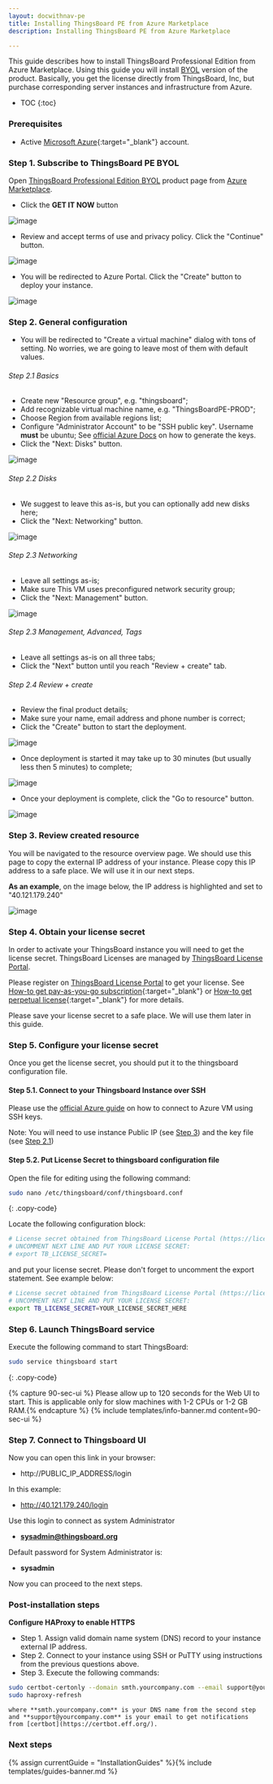 ```yaml
---
layout: docwithnav-pe
title: Installing ThingsBoard PE from Azure Marketplace
description: Installing ThingsBoard PE from Azure Marketplace

---
```


This guide describes how to install ThingsBoard Professional Edition from Azure Marketplace. 
Using this guide you will install [BYOL](https://docs.microsoft.com/en-us/azure/marketplace/marketplace-faq-publisher-guide#pricing-and-payment) version of the product.
Basically, you get the license directly from ThingsBoard, Inc, but purchase corresponding server instances and infrastructure from Azure.       

* TOC
{:toc}

### Prerequisites

- Active [Microsoft Azure](https://azure.microsoft.com){:target="_blank"} account.

### Step 1. Subscribe to ThingsBoard PE BYOL

Open [ThingsBoard Professional Edition BYOL](https://azuremarketplace.microsoft.com/en-us/marketplace/apps/things-board.tb-pe-byol) product page from [Azure Marketplace](https://azuremarketplace.microsoft.com).

- Click the **GET IT NOW** button

![image](https://img.thingsboard.io/user-guide/install/azure-marketplace/get-it-now.png)

- Review and accept terms of use and privacy policy. Click the "Continue" button.

![image](https://img.thingsboard.io/user-guide/install/azure-marketplace/continue.png)

- You will be redirected to Azure Portal. Click the "Create" button to deploy your instance.

![image](https://img.thingsboard.io/user-guide/install/azure-marketplace/create.png)

### Step 2. General configuration

- You will be redirected to "Create a virtual machine" dialog with tons of setting. 
No worries, we are going to leave most of them with default values.

###### Step 2.1 Basics 

- Create new "Resource group", e.g. "thingsboard";
- Add recognizable virtual machine name, e.g. "ThingsBoardPE-PROD";
- Choose Region from available regions list;
- Configure "Administrator Account" to be "SSH public key". Username **must** be ubuntu; See [official Azure Docs](https://docs.microsoft.com/en-us/azure/virtual-machines/linux/ssh-from-windows) on how to generate the keys.
- Click the "Next: Disks" button. 
 
![image](https://img.thingsboard.io/user-guide/install/azure-marketplace/config-basics.png)

###### Step 2.2 Disks

- We suggest to leave this as-is, but you can optionally add new disks here;
- Click the "Next: Networking" button.

![image](https://img.thingsboard.io/user-guide/install/azure-marketplace/config-disks.png)

###### Step 2.3 Networking

- Leave all settings as-is; 
- Make sure This VM uses preconfigured network security group;
- Click the "Next: Management" button.

![image](https://img.thingsboard.io/user-guide/install/azure-marketplace/config-networking.png)

###### Step 2.3 Management, Advanced, Tags

- Leave all settings as-is on all three tabs;
- Click the "Next" button until you reach "Review + create" tab.
 
###### Step 2.4 Review + create

- Review the final product details;
- Make sure your name, email address and phone number is correct;
- Click the "Create" button to start the deployment.

![image](https://img.thingsboard.io/user-guide/install/azure-marketplace/config-review.png)

- Once deployment is started it may take up to 30 minutes (but usually less then 5 minutes) to complete;

![image](https://img.thingsboard.io/user-guide/install/azure-marketplace/launch-progress.png)

- Once your deployment is complete, click the "Go to resource" button.

![image](https://img.thingsboard.io/user-guide/install/azure-marketplace/launch-completed.png)

### Step 3. Review created resource

You will be navigated to the resource overview page. 
We should use this page to copy the external IP address of your instance. 
Please copy this IP address to a safe place. 
We will use it in our next steps. 

**As an example**, on the image below, the IP address is highlighted and set to "40.121.179.240" 

![image](https://img.thingsboard.io/user-guide/install/azure-marketplace/resource-overview.png)

### Step 4. Obtain your license secret

In order to activate your ThingsBoard instance you will need to get the license secret. 
ThingsBoard Licenses are managed by [ThingsBoard License Portal](https://license.thingsboard.io/signup).   

Please register on [ThingsBoard License Portal](https://license.thingsboard.io/signup) to get your license. 
See [How-to get pay-as-you-go subscription](https://www.youtube.com/watch?v=dK-QDFGxWek){:target="_blank"} or [How-to get perpetual license](https://www.youtube.com/watch?v=GPe0lHolWek){:target="_blank"} for more details.
 
Please save your license secret to a safe place. We will use them later in this guide.

### Step 5. Configure your license secret

Once you get the license secret, you should put it to the thingsboard configuration file. 

#### Step 5.1. Connect to your Thingsboard Instance over SSH

Please use the [official Azure guide](https://docs.microsoft.com/en-us/azure/virtual-machines/linux/ssh-from-windows) on how to connect to Azure VM using SSH keys. 

Note: You will need to use instance Public IP (see [Step 3](/docs/user-guide/install/pe/cluster/azure-from-markeplace/#step-3-review-created-resource)) and the key file (see [Step 2.1](/docs/user-guide/install/pe/cluster/azure-from-markeplace/#step-21-basics))

#### Step 5.2. Put License Secret to thingsboard configuration file

Open the file for editing using the following command:

```bash 
sudo nano /etc/thingsboard/conf/thingsboard.conf
``` 
{: .copy-code}

Locate the following configuration block:

```bash
# License secret obtained from ThingsBoard License Portal (https://license.thingsboard.io)
# UNCOMMENT NEXT LINE AND PUT YOUR LICENSE SECRET:
# export TB_LICENSE_SECRET=
```

and put your license secret. Please don't forget to uncomment the export statement. See example below: 

```bash
# License secret obtained from ThingsBoard License Portal (https://license.thingsboard.io)
# UNCOMMENT NEXT LINE AND PUT YOUR LICENSE SECRET:
export TB_LICENSE_SECRET=YOUR_LICENSE_SECRET_HERE
``` 

### Step 6. Launch ThingsBoard service  

Execute the following command to start ThingsBoard:

```bash
sudo service thingsboard start
```
{: .copy-code}

{% capture 90-sec-ui %}
Please allow up to 120 seconds for the Web UI to start. This is applicable only for slow machines with 1-2 CPUs or 1-2 GB RAM.{% endcapture %}
{% include templates/info-banner.md content=90-sec-ui %}

### Step 7. Connect to Thingsboard UI

Now you can open this link in your browser:

- http://PUBLIC_IP_ADDRESS/login

In this example:

- http://40.121.179.240/login

Use this login to connect as system Administrator 

- **sysadmin@thingsboard.org**

Default password for System Administrator is: 

-  **sysadmin**

Now you can proceed to the next steps.

### Post-installation steps

**Configure HAProxy to enable HTTPS**

 * Step 1. Assign valid domain name system (DNS) record to your instance external IP address.
 * Step 2. Connect to your instance using SSH or PuTTY using instructions from the previous questions above.
 * Step 3. Execute the following commands:
 ```bash
 sudo certbot-certonly --domain smth.yourcompany.com --email support@yourcompany.com
 sudo haproxy-refresh
 ```
    where **smth.yourcompany.com** is your DNS name from the second step
    and **support@yourcompany.com** is your email to get notifications from [certbot](https://certbot.eff.org/).
      
### Next steps

{% assign currentGuide = "InstallationGuides" %}{% include templates/guides-banner.md %}
